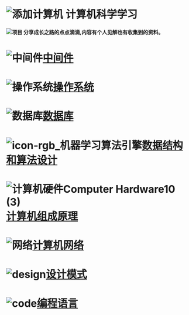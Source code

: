 # ![添加计算机](https://gitee.com/JKcoding/imgs/raw/master/img/202111010232483.png) 计算机科学学习

####  ![项目](https://gitee.com/JKcoding/imgs/raw/master/img/202111010233933.png) 分享成长之路的点点滴滴,内容有个人见解也有收集到的资料。

# ![中间件](https://gitee.com/JKcoding/imgs/raw/master/img/202111010234549.png)[中间件](https://github.com/qian-lou/computer-science/tree/master/%E4%B8%AD%E9%97%B4%E4%BB%B6)

# ![操作系统](https://gitee.com/JKcoding/imgs/raw/master/img/202111010234454.png)[操作系统](https://github.com/qian-lou/computer-science/tree/master/%E6%93%8D%E4%BD%9C%E7%B3%BB%E7%BB%9F)

# ![数据库](https://gitee.com/JKcoding/imgs/raw/master/img/202111010235871.png)[数据库](https://github.com/qian-lou/computer-science/tree/master/%E6%95%B0%E6%8D%AE%E5%BA%93)

# ![icon-rgb_机器学习算法引擎](https://gitee.com/JKcoding/imgs/raw/master/img/202111010235062.png)[数据结构和算法设计](https://github.com/qian-lou/computer-science/tree/master/%E6%95%B0%E6%8D%AE%E7%BB%93%E6%9E%84%E5%92%8C%E7%AE%97%E6%B3%95%E8%AE%BE%E8%AE%A1)  

# ![计算机硬件Computer Hardware10 (3)](https://gitee.com/JKcoding/imgs/raw/master/img/202111010236003.png)[计算机组成原理](https://github.com/qian-lou/computer-science/tree/master/%E8%AE%A1%E7%AE%97%E6%9C%BA%E7%BB%84%E6%88%90%E5%8E%9F%E7%90%86)

# ![网络](https://gitee.com/JKcoding/imgs/raw/master/img/202111010237043.png)[计算机网络](https://github.com/qian-lou/computer-science/tree/master/%E8%AE%A1%E7%AE%97%E6%9C%BA%E7%BD%91%E7%BB%9C)

# ![design](https://gitee.com/JKcoding/imgs/raw/master/img/202111010237150.png)[设计模式](https://github.com/qian-lou/computer-science/tree/master/%E8%AE%BE%E8%AE%A1%E6%A8%A1%E5%BC%8F)

# ![code](https://gitee.com/JKcoding/imgs/raw/master/img/202111010237314.png)[编程语言](https://github.com/qian-lou/computer-science/tree/master/%E7%BC%96%E7%A8%8B%E8%AF%AD%E8%A8%80)

